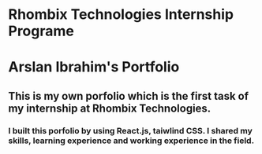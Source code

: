 # Rhombix Technologies Internship Programe
# Arslan Ibrahim's Portfolio 
## This is my own porfolio which is the first task of my internship at Rhombix Technologies.
### I built this porfolio by using React.js, taiwlind CSS.  I shared my skills, learning experience and working experience in the field. 